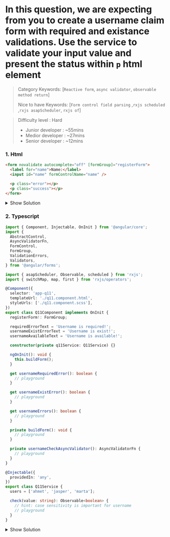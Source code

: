  
# In this question, we are expecting from you to create a username claim form with required and existance validations. Use the  service to validate your input value and present the status within `p` html element

>Category Keywords: [`Reactive form`, `async validator`, `observable method return`]
>
>Nice to have Keywords: [`Form control field parsing` ,`rxjs scheduled` ,`rxjs asapScheduler`, `rxjs of`]

>Difficulty level : Hard 
> - Junior developer : ~55mins 
> - Medior developer : ~27mins 
> - Senior developer : ~12mins

### 1. Html

```html
<form novalidate autocomplete="off" [formGroup]="registerForm">
  <label for="name">Name:</label>
  <input id="name" formControlName="name" />

  <p class="error"></p>
  <p class="success"></p>
</form>
```

<details>
<summary>Show Solution</summary>
<p>

```html
<form novalidate autocomplete="off" [formGroup]="registerForm">
  <label for="name">Name:</label>
  <input id="name" formControlName="name" />

  <p class="error" *ngIf="usernameRequiredError">{{requiredErrorText}}</p>
  <p class="error" *ngIf="usernameExistError">{{usernameExistErrorText}}</p>
  <p class="success" *ngIf="usernameErrors">{{usernameAvailableText}}</p>
</form>
```

</p>
</details>


### 2. Typescript

```typescript
import { Component, Injectable, OnInit } from '@angular/core';
import {
  AbstractControl,
  AsyncValidatorFn,
  FormControl,
  FormGroup,
  ValidationErrors,
  Validators,
} from '@angular/forms';

import { asapScheduler, Observable, scheduled } from 'rxjs';
import { switchMap, map, first } from 'rxjs/operators';

@Component({
  selector: 'app-q11',
  templateUrl: './q11.component.html',
  styleUrls: ['./q11.component.scss'],
})
export class Q11Component implements OnInit {
  registerForm!: FormGroup;

  requiredErrorText = 'Username is required!';
  usernameExistErrorText = 'Username is exist!';
  usernameAvailableText = 'Username is available!';

  constructor(private q11Service: Q11Service) {}

  ngOnInit(): void {
    this.buildForm();
  }

  get usernameRequiredError(): boolean {
    // playground
  }

  get usernameExistError(): boolean {
    // playground
  }

  get usernameErrors(): boolean {
    // playground
  }

  private buildForm(): void {
    // playground
  }

  private usernameCheckAsyncValidator(): AsyncValidatorFn {
    // playground
  }
}

@Injectable({
  providedIn: 'any',
})
export class Q11Service {
  users = ['ahmet', 'jasper', 'marta'];

  check(value: string): Observable<boolean> {
    // hint: case sensitivity is important for username
    // playground
  }
}


```

<details>
<summary>Show Solution</summary>
<p>

```typescript
import { Component, Injectable, OnInit } from '@angular/core';
import {
  AbstractControl,
  AsyncValidatorFn,
  FormControl,
  FormGroup,
  ValidationErrors,
  Validators,
} from '@angular/forms';

import { asapScheduler, Observable, scheduled } from 'rxjs';
import { switchMap, map, first } from 'rxjs/operators';

@Component({
  selector: 'app-q11',
  templateUrl: './q11.component.html',
  styleUrls: ['./q11.component.scss'],
})
export class Q11Component implements OnInit {
  registerForm!: FormGroup;

  requiredErrorText = 'Username is required!';
  usernameExistErrorText = 'Username is exist!';
  usernameAvailableText = 'Username is available!';

  constructor(private q11Service: Q11Service) {}

  ngOnInit(): void {
    this.buildForm();
  }

  get usernameRequiredError(): boolean {
    return this.registerForm?.controls?.name?.errors?.required;
  }

  get usernameExistError(): boolean {
    return this.registerForm?.controls?.name?.errors?.usernameExist;
  }

  get usernameErrors(): boolean {
    return !this.registerForm?.controls?.name?.errors;
  }

  private buildForm(): void {
    this.registerForm = new FormGroup({
      name: new FormControl('', {
        validators: [Validators.required],
        asyncValidators: [this.usernameCheckAsyncValidator()],
        updateOn: 'change',
      }),
    });
  }

  private usernameCheckAsyncValidator(): AsyncValidatorFn {
    return (control: AbstractControl): Observable<ValidationErrors | null> => {
      return control.valueChanges.pipe(
        switchMap(() => this.q11Service.check(control.value)),
        map((response) => {
          return response ? { usernameExist: true } : null;
        }),
        first()
      );
    };
  }
}

@Injectable({
  providedIn: 'any',
})
export class Q11Service {
  users = ['ahmet', 'jasper', 'marta'];

  check(value: string): Observable<boolean> {
    const isExist = this.users
      .map((name) => name.toLowerCase())
      .includes(value.toLowerCase());
    return scheduled([isExist ? true : false], asapScheduler);
  }
}
```

</p>
</details>
 